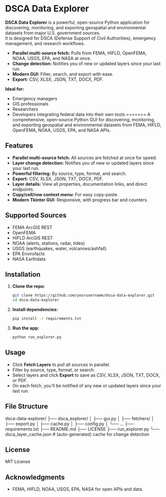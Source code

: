 # DSCA Data Explorer

**DSCA Data Explorer** is a powerful, open-source Python application for discovering, monitoring, and exporting geospatial and environmental datasets from major U.S. government sources.  
It is designed for DSCA (Defense Support of Civil Authorities), emergency management, and research workflows.

- **Parallel multi-source fetch:** Pulls from FEMA, HIFLD, OpenFEMA, NOAA, USGS, EPA, and NASA at once.
- **Change detection:** Notifies you of new or updated layers since your last run.
- **Modern GUI:** Filter, search, and export with ease.
- **Export:** CSV, XLSX, JSON, TXT, DOCX, PDF.

**Ideal for:**  
- Emergency managers  
- GIS professionals  
- Researchers  
- Developers integrating federal data into their own tools
=======
A comprehensive, open-source Python GUI for discovering, monitoring, and exporting geospatial and environmental datasets from FEMA, HIFLD, OpenFEMA, NOAA, USGS, EPA, and NASA APIs.

## Features

- **Parallel multi-source fetch:** All sources are fetched at once for speed.
- **Layer change detection:** Notifies you of new or updated layers since your last run.
- **Powerful filtering:** By source, type, format, and search.
- **Export:** CSV, XLSX, JSON, TXT, DOCX, PDF.
- **Layer details:** View all properties, documentation links, and direct endpoints.
- **Copy/cell/row context menu:** For easy copy-paste.
- **Modern Tkinter GUI:** Responsive, with progress bar and counters.

## Supported Sources

- FEMA ArcGIS REST
- OpenFEMA
- HIFLD ArcGIS REST
- NOAA (alerts, stations, radar, tides)
- USGS (earthquakes, water, volcanoes/ashfall)
- EPA Envirofacts
- NASA Earthdata

## Installation

1. **Clone the repo:**
    ```bash
    git clone https://github.com/yourusername/dsca-data-explorer.git
    cd dsca-data-explorer
    ```

2. **Install dependencies:**
    ```bash
    pip install -r requirements.txt
    ```

3. **Run the app:**
    ```bash
    python run_explorer.py
    ```

## Usage

- Click **Fetch Layers** to pull all sources in parallel.
- Filter by source, type, format, or search.
- Select layers and click **Export** to save as CSV, XLSX, JSON, TXT, DOCX, or PDF.
- On each fetch, you'll be notified of any new or updated layers since your last run.

## File Structure

dsca-data-explorer/
├── dsca_explorer/
│   ├── gui.py
│   ├── fetchers/
│   ├── export.py
│   ├── cache.py
│   ├── config.py
│   └── ...
├── requirements.txt
├── README.md
├── LICENSE
├── run_explorer.py
└── dsca_layer_cache.json    # (auto-generated) cache for change detection

## License

MIT License

## Acknowledgments

- FEMA, HIFLD, NOAA, USGS, EPA, NASA for open APIs and data.